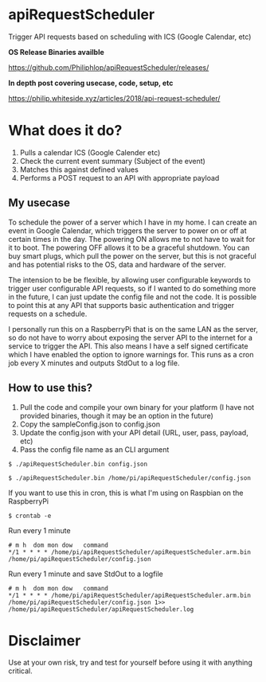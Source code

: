 # apiRequestScheduler
Trigger API requests based on scheduling with ICS (Google Calendar, etc)

**OS Release Binaries availble**

https://github.com/Philiphlop/apiRequestScheduler/releases/

**In depth post covering usecase, code, setup, etc**

https://philip.whiteside.xyz/articles/2018/api-request-scheduler/

# What does it do?
1. Pulls a calendar ICS (Google Calender etc)
2. Check the current event summary (Subject of the event)
3. Matches this against defined values
4. Performs a POST request to an API with appropriate payload

## My usecase
To schedule the power of a server which I have in my home. I can create an event in Google Calendar, which triggers the server to power on or off at certain times in the day. The powering ON allows me to not have to wait for it to boot. The powering OFF allows it to be a graceful shutdown. You can buy smart plugs, which pull the power on the server, but this is not graceful and has potential risks to the OS, data and hardware of the server. 

The intension to be be flexible, by allowing user configurable keywords to trigger user configurable API requests, so if I wanted to do something more in the future, I can just update the config file and not the code. It is possible to point this at any API that supports basic authentication and trigger requests on a schedule. 

I personally run this on a RaspberryPi that is on the same LAN as the server, so do not have to worry about exposing the server API to the internet for a service to trigger the API. This also means I have a self signed certificate which I have enabled the option to ignore warnings for. This runs as a cron job every X minutes and outputs StdOut to a log file.

## How to use this?
1. Pull the code and compile your own binary for your platform (I have not provided binaries, though it may be an option in the future)
2. Copy the sampleConfig.json to config.json
3. Update the config.json with your API detail (URL, user, pass, payload, etc)
4. Pass the config file name as an CLI argument

`$ ./apiRequestScheduler.bin config.json`

`$ ./apiRequestScheduler.bin /home/pi/apiRequestScheduler/config.json`

If you want to use this in cron, this is what I'm using on Raspbian on the RaspberryPi

`$ crontab -e`

Run every 1 minute
```
# m h  dom mon dow   command
*/1 * * * * /home/pi/apiRequestScheduler/apiRequestScheduler.arm.bin /home/pi/apiRequestScheduler/config.json
```

Run every 1 minute and save StdOut to a logfile
```
# m h  dom mon dow   command
*/1 * * * * /home/pi/apiRequestScheduler/apiRequestScheduler.arm.bin /home/pi/apiRequestScheduler/config.json 1>> /home/pi/apiRequestScheduler/apiRequestScheduler.log
```

# Disclaimer
Use at your own risk, try and test for yourself before using it with anything critical. 
